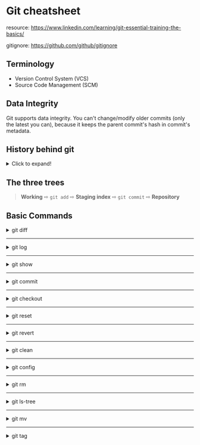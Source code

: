 # Git cheatsheet

resource: https://www.linkedin.com/learning/git-essential-training-the-basics/

gitignore: https://github.com/github/gitignore

## Terminology
- Version Control System (VCS)
- Source Code Management (SCM)

## Data Integrity
Git supports data integrity. You can't change/modify older commits (only the latest you can),
because it keeps the parent commit's hash in commit's metadata.

## History behind git
<details>
  <summary> Click to expand! </summary>

1. Source Code Control System (SCCS)
    - 1972: closed source, free with Unix
    - Stored original version and sets of changes
    - Single user single file
    
2. Revision Control System (RCS)
    - 1982: open source
    - Stored the latest version and sets of changes
    - Single user single file
    
3. Concurrent Version System
    - 1986 - 1990: open source
    - Multiple file, entire project
    - Multi-user repositories
    - Version N of some file
    
4. Apache Subversion (SVN)
    - 2000: open source
    - Track text and images 
    - Track file changes collectively
    - Does snapshots of directory
    - Having a file in revision N
    
5. BitKeeper SCM
    - Distributed Version Control
    - Close Source
    - "Community" free
    - Used for source code of the Linux Kernel from 2002-2005
    - April 2005: the "Community" version was not free anymore
    
6. Git was born
    - April 2005
    - Created by Linus Torvalds
    
## Distributed Version Control

- Local
- Remote
  
   ### Advantages
   - No need to communicate with a central server
   - Faster
   - No network access required
   - Encourages participation and forking projects
   - Developers can work independently
   - Submit change sets for inclusion or rejection

</details>

## The three trees

> **Working** ⇨ `git add` ⇨ **Staging index** ⇨ `git commit` ⇨ **Repository**

## Basic Commands
<details>
  <summary> git diff </summary>

>     git diff
> + Difference between **working** and **staging** trees, if **staging** index exists
> + Difference between **working** and **repository** trees, if **staging** index does not exist.


>     git diff --staged
> Difference between **staging** and **repository** trees
> 
> Here we can use `--cached` instead of `--staged` 

>     git diff --color-words
> Show colorized word difference, instead of line difference (default)


>     git diff <commit_hash_1>..<commit_hash_2>
> Difference between two commits. 
>
> ---
>     git diff <commit_hash_1>..HEAD
> In place of <commit_hash_2> can be used HEAD, if we want to compare with the latest commit

>     -S Enter
> Switch text wrapping


</details>

---

<details>
  <summary> git log </summary>

>     git log
> Show commit log

>     git log -n 5
> Show first 5 commits

>     git log --since=2020-05-22 --until=2021-06-15
> Show commits that are between two dates. You can use it also seperately

>     git log --author="Vardan"
> Show commits of specific author

>     git log --grep="text"
> Show filtered commits according to commit message
> 
> In place of the value parameter you can also write regular expression

>     git log --oneline
> Show commits each in one line


</details>

---

<details>
  <summary> git show </summary>

>       git show <commit_hash>
> Show the diff of the commit
> 


</details>

---

<details>
  <summary> git commit </summary>

>       git commit -a
> Commit without staging, but must be tracked files

>       git commit --amend -m "your text here"
> Modify the latest commit. Command will override the commit message.

</details>

---

<details>
  <summary> git checkout </summary>

>       git checkout -- file.txt
> UNDO changes of `file.txt` file in the working tree
> 
> ---
>       git checkout -- .
> UNDO all changes in the working tree
> 
> ---
>       git checkout <commit_hash> -- file.txt
> Retrieve  `file.txt` from the snapshot
> 

</details>

---

<details>
  <summary> git reset </summary>

>       git reset HEAD file.txt
> UNDO changes of `file.txt` file in the staging tree (un-stage the file)
> 
> ---
>       git reset HEAD .
> UNDO all changes in the staging tree (un-stage files)


</details>

---

<details>
  <summary> git revert </summary>

>       git revert <commit_hash>
> UNDO/revert/reverse the commit. It will make a new commit.

</details>

---

<details>
  <summary> git clean </summary>

>       git clean -n
> Shows untracked files to remove
> 
>       git clean -f
> Removes untracked files

</details>

---

<details>
  <summary> git config </summary>

There are three types of configuration scopes in git

1. System level (`/etc/gitconfig`)
   - `git config --system`
2. User level (`~/.gitconfig`)
      - `git config --global`
3. Project level (`Project/.git/config`)
   - `git config


>       git config --global core.excludesfile ~/.gitignore_global
> Globally ignore files
> 
>       git config --global user.name "Name Surname"
> Sets the username
> 
>       git config --global user.email "user@example.com"
> Sets the email 
> 
>       git config --global core.editor "vim"
> Sets the editor 
> 
>       git config --global color.ui true
> Sets the color 
> 
</details>

---

<details>
    <summary> git rm </summary>

>       git rm --cached file.txt
> Un-track staged file. Need to commit this change
> 
</details>

---

<details>
    <summary> git ls-tree </summary>

>       git ls-tree HEAD
> Show tracked files.
>
> In order to track empty directories, create there `.gitkeep` empty files, to make them non-empty
> 
</details>

---

<details>
    <summary> git mv </summary>

>       git mv file1.txt file2.txt
> Rename file1.txt -> file2.txt
>
> In order to track empty directories, create there `.gitkeep` empty files, to make them non-empty
> 
> You can achieve renaming of the file without `mv` command by the following way
> 
> 1. os remove committed file
> 2. add new file with the same content ( > 50% similarity)
> 3. git rm os removed file
> 3. git status will show renaming
</details>


---

<details>
    <summary> git tag </summary>

> Tag in a git is a named reference to a commit, it makes it easy to find the commit later on.
> 
> Most often tags are used to mark releases (v1.0, v1.1, v2.0, ...)

> Usually tags are named using Semantic Versioning like v"major"."minor"."patch"
>    - major : is a version number where you introduced breaking modifications (modifications of your new version are NOT compatible with previous versions);
>    - minor : is a version number that is compatible with previous versions.
>    - patch : is an increment for a bug fix or a patch fix done on your software.

> Git supports two types of tags: **lightweight** and **annotated**.

> Lightweight tags are just a pointers to a specific commits.

> Annotated tags are stored as full objects in git.

> They have:
>    - Checksum
>    - Tagger name, email
>    - Tagging date
>    - Message


>       git tag # or -l or --list
>    List of local tags

>       git tag -l "v.*"
>    List all tags that starts with "v."
   
>       git tag -n
>    List tags and messages

>       git tag v1.0
>    Create a lightweight tag on HEAD

>       git tag -a v1.1 -m "my new version 1.1"
>    Create an annotated tag on HEAD

>       git tag -a key_feature -m "Some information" 6c8fc6e
>    Tag previous commit

>       git push origin v1.0
>    Push v1.0 tag to remote.

>       git push --tags
>    Push all tags to remote

>       git push -d origin v1.0
>    Delete tag from remote

>       git push origin :v1.0
>    Another way of deleting tag from remote

>       git tag -d v1.0
>    Delete tag from local
      
>       git fetch --prune --prune-tags 
>    Syncing remote tags with local (will remove local tags if not found in remote)

>       git checkout -b quick_fix v1.0
>    Checkout to the tag with creating a branch

>       git checkout v1.0
>    If you checkout tag without creating branch, you'll enter Detached HEAD mode.
      
>       git fetch --tags
>    Fetch tags from remote

</details>
